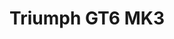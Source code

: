 ---
layout: vehicle
title:  Triumph GT6 MK3

make: Triumph
type: GT6 MK3
year: 1972
ccm: 1998
ps: 95
kw: 70
owner:
  name: Ferdinand Weinberger
  gender: m
images:
  - url: triumph-gt6-mk3.jpg
  - url: triumph-gt6-mk3-heck.jpg
---